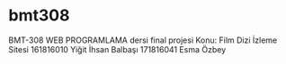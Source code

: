 # bmt308
BMT-308 WEB PROGRAMLAMA dersi final projesi 
Konu: Film Dizi İzleme Sitesi 
161816010 Yiğit İhsan Balbaşı 
171816041 Esma Özbey
